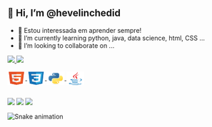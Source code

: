 ## 👋 Hi, I’m @hevelinchedid
- 👀 Estou interessada em aprender sempre!
- 🌱 I’m currently learning python, java, data science, html, CSS ...
- 💞️ I’m looking to collaborate on ...

<div>
  <a href="https://beacons.ai/hchedid">
  <img height="180em" src="https://github-readme-stats.vercel.app/api?username=hevelinchedid&show_icons=true&theme=dark&include_all_commits=true&count_private=true"/>
  <img height="180em" src="https://github-readme-stats.vercel.app/api/top-langs/?username=hevelinchedid&layout=compact&langs_count=16&theme=dark"/>
</div>

<div style="display: inline_block"><br>
 
  <img align="center" alt="Rafa-HTML" height="30" width="40" src="https://raw.githubusercontent.com/devicons/devicon/master/icons/html5/html5-original.svg">
  <img align="center" alt="Rafa-CSS" height="30" width="40" src="https://raw.githubusercontent.com/devicons/devicon/master/icons/css3/css3-original.svg">
  <img align="center" alt="Rafa-Python" height="30" width="40" src="https://raw.githubusercontent.com/devicons/devicon/master/icons/python/python-original.svg">
  <img align="center" alt="Rafa-Java" height="30" width="40" src="https://raw.githubusercontent.com/devicons/devicon/master/icons/java/java-original.svg">
  
</div>

##

<div>
 
  <a href="https://instagram.com/hchedid" target="_blank"><img src="https://img.shields.io/badge/-Instagram-%23E4405F?style=for-the-badge&logo=instagram&logoColor=white" target="_blank"></a>
 	<a href = "mailto:hchedid@gmail.com"><img src="https://img.shields.io/badge/Gmail-D14836?style=for-the-badge&logo=gmail&logoColor=white" target="_blank"></a>
  <a href="https://www.linkedin.com/in/hchedid" target="_blank"><img src="https://img.shields.io/badge/-LinkedIn-%230077B5?style=for-the-badge&logo=linkedin&logoColor=white" target="_blank"></a>   
</div>

![Snake animation](https://github.com/hevelinchedid/hevelinchedid/blob/output/github-contribution-grid-snake.svg)






<!---
hevelinchedid/hevelinchedid is a ✨ special ✨ repository because its `README.md` (this file) appears on your GitHub profile.
You can click the Preview link to take a look at your changes.
--->
